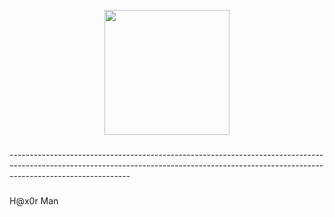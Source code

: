 <br clear="both">

<div align="center">
  <img height="200" src="https://gifdb.com/images/high/hacker-dog-hacking-x5lbp7e3aiq5cvno.gif"  />
</div>

###

<p align="left">------------------------------------------------------------------------------------------------------------------------------------------------------------------------------------------</p>

###

<p align="left">H@x0r Man</p>

###

